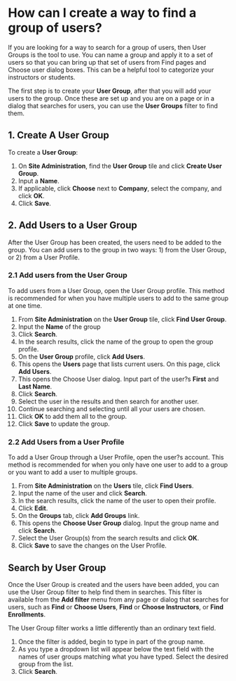 # How can I create a way to find a group of users?

If you are looking for a way to search for a group of users, then User Groups is the tool to use. You can name a group and apply it to a set of users so that you can bring up that set of users from Find pages and  Choose user dialog boxes. This can be a helpful tool to categorize your instructors or students.

The first step is to create your **User Group**, after that you will add your users to the group. Once these are set up and you are on a page or in a dialog that searches for users, you can use the **User Groups** filter to find them.

## 1. Create A User Group

To create a **User Group**:
1. On **Site Administration**, find the **User Group** tile and click **Create User Group**. 
1. Input a **Name**.
1. If applicable, click **Choose** next to **Company**, select the company, and click **OK**.
1. Click **Save**.

## 2. Add Users to a User Group

After the User Group has been created, the users need to be added to the group. You can add users to the group in two ways: 1) from the User Group, or 2) from a User Profile.

### 2.1 Add users from the User Group

To add users from a User Group, open the User Group profile. This method is recommended for when you have multiple users to add to the same group at one time.
1. From **Site Administration** on the **User Group** tile, click **Find User Group**. 
1. Input the **Name** of the group
1. Click **Search**. 
1. In the search results, click the name of the group to open the group profile. 
1. On the **User Group** profile, click **Add Users**. 
1. This opens the **Users** page that lists current users. On this page, click **Add Users**.
1. This opens the Choose User dialog. Input part of the user?s **First** and **Last Name**.
1. Click **Search**.
1. Select the user in the results and then search for another user. 
1. Continue searching and selecting until all your users are chosen.
1. Click **OK** to add them all to the group. 
1. Click **Save** to update the group.

### 2.2 Add Users from a User Profile

To add a User Group through a User Profile, open the user?s account. This method is recommended for when you only have one user to add to a group or you want to add a user to multiple groups.
1. From **Site Administration** on the **Users** tile, click **Find Users**. 
1. Input the name of the user and click **Search**. 
1. In the search results, click the name of the user to open their profile. 
1. Click **Edit**.
1. On the **Groups** tab, click **Add Groups** link. 
1. This opens the **Choose User Group** dialog. Input the group name and click **Search**. 
1. Select the User Group(s) from the search results and click **OK**.
1. Click **Save** to save the changes on the User Profile.

## Search by User Group

Once the User Group is created and the users have been added, you can use the User Group filter to help find them in searches. This filter is available from the **Add filter** menu from any page or dialog that searches for users, such as **Find** or **Choose Users**, **Find** or **Choose Instructors**, or **Find Enrollments**. 

The User Group filter works a little differently than an ordinary text field. 
1. Once the filter is added, begin to type in part of the group name. 
1. As you type a dropdown list will appear below the text field with the names of user groups matching what you have typed. Select the desired group from the list. 
1. Click **Search**.